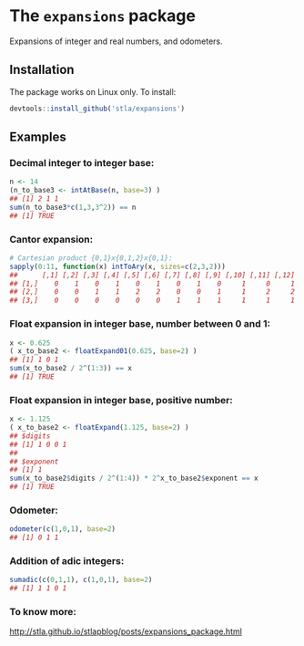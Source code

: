# The `expansions` package
Expansions of integer and real numbers, and odometers.

## Installation

The package works on Linux only. To install:

```r
devtools::install_github('stla/expansions')
```

## Examples 

### Decimal integer to integer base:


```r
n <- 14
(n_to_base3 <- intAtBase(n, base=3) )
## [1] 2 1 1
sum(n_to_base3*c(1,3,3^2)) == n
## [1] TRUE
```

### Cantor expansion:


```r
# Cartesian product {0,1}x{0,1,2}x{0,1}:
sapply(0:11, function(x) intToAry(x, sizes=c(2,3,2)))
##      [,1] [,2] [,3] [,4] [,5] [,6] [,7] [,8] [,9] [,10] [,11] [,12]
## [1,]    0    1    0    1    0    1    0    1    0     1     0     1
## [2,]    0    0    1    1    2    2    0    0    1     1     2     2
## [3,]    0    0    0    0    0    0    1    1    1     1     1     1
```

### Float expansion in integer base, number between 0 and 1:


```r
x <- 0.625
( x_to_base2 <- floatExpand01(0.625, base=2) )
## [1] 1 0 1
sum(x_to_base2 / 2^(1:3)) == x
## [1] TRUE
```

### Float expansion in integer base, positive number:


```r
x <- 1.125
( x_to_base2 <- floatExpand(1.125, base=2) )
## $digits
## [1] 1 0 0 1
## 
## $exponent
## [1] 1
sum(x_to_base2$digits / 2^(1:4)) * 2^x_to_base2$exponent == x
## [1] TRUE
```

### Odometer:


```r
odometer(c(1,0,1), base=2)
## [1] 0 1 1
```

### Addition of adic integers:


```r
sumadic(c(0,1,1), c(1,0,1), base=2)
## [1] 1 1 0 1
```

### To know more:


http://stla.github.io/stlapblog/posts/expansions_package.html
